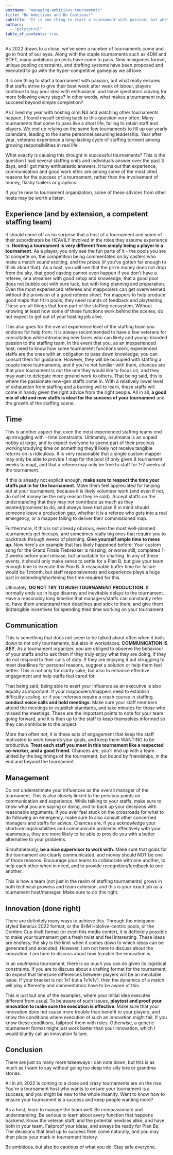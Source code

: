 ```yaml
---
postName: "managing-ambitious-tournaments"
title: "Be Ambitious and Be Cautious!"
subtitle: "It is one thing to start a tournament with passion, but what really ensures that staffs strive to give their best week after week of labour, players continue to buy your idea with enthusiasm, and leave spectators craving for more following every stage? In other words, what makes a tournament truly succeed beyond simple completion?"
authors:
  - "polytetral"
table_of_contents: true
---
```


As 2022 draws to a close, we've seen a number of tournaments come and go in front of our eyes. Along with the staple tournaments such as 4DM and SOFT, many ambitious projects have come to pass. New minigames format, unique pooling constraints, and drafting systems have been proposed and executed to go with the hyper-competitive gameplay we all love.

It is one thing to start a tournament with passion, but what really ensures that staffs strive to give their best week after week of labour, players continue to buy your idea with enthusiasm, and leave spectators craving for more following every stage? In other words, what makes a tournament truly succeed beyond simple completion?

As I lived my year with hosting o!mLN3 and watching other tournaments happen, I found myself circling back to this question very often. Many tournaments that come to pass live a short life, failing to retain staff and players. We end up relying on the same few tournaments to fill up our yearly calendars, leading to the same personnel assuming leadership. Year after year, veterans experience a long-lasting cycle of staffing torment among growing responsibilities in real life.

What exactly is causing this drought in successful tournaments? This is the question I had several staffing units and individuals answer over the past 3 days, and I got many enthusiastic answers. It turns out that experience, communication and good work ethic are among some of the most cited reasons for the success of a tournament, rather than the involvement of money, flashy trailers or graphics.

If you're new to tournament organization, some of these advices from other hosts may be worth a listen.

## **Experience (and by extension, a competent staffing team)**
It should come off as no surprise that a host of a tournament and some of their subordinates be HEAVILY involved in the roles they assume experience in. **Hosting a tournament is very different from simply being a player in a tournament**. As a player, you only see the fun parts of it - the pools you are to compete on, the competition being commentated on by casters who make a match sound exciting, and the prizes (if you've gotten far enough to think about that). As a host, you will see that the prize money does not drop from the sky, that good casting cannot even happen if you don't have a referee, or a streamer with good setup and knowledge, that a good pool does not bubble out with pure luck, but with long planning and preparation. Even the most experienced referees and mappoolers can get overwhelmed without the provision of a good referee sheet. For mappers to help produce good maps that fit in pools, they need rounds of feedback and playtesting. These are all things that form part of the staffing ecosystem. Without knowing at least how some of these functions work behind the scenes, do not expect to get out of your hosting job alive. 

This also goes for the overall experience level of the staffing team you endorse for help from. It is always recommended to have a few veterans for consultation while introducing new faces who can likely add young-blooded passion to the staffing team. In the event that you, as an inexperienced host, need to know how some tournament functions work, experienced staffs are the ones with an obligation to pass down knowledge; you can consult them for guidance. However, they will be occupied with staffing a couple more tournaments, and if you're not familiar with them, chances are that your tournament is not the one they would like to focus on, and they may want to delegate more ground work to others. That being said, this is where the passionate new-gen staffs come in. With a relatively lower level of exhaustion from staffing and a burning will to learn, these staffs will come in handy given the right advice from the right people. All in all, **a good mix of old and new staffs is ideal for the success of your tournament** and the growth of the staffing scene.

## **Time**
This is another aspect that even the most experienced staffing teams end up struggling with - time constraints. Ultimately, osu!mania is an unpaid hobby at large, and to expect everyone to spend part of their precious working/studying time on something they'll likely not receive tangible returns on is ridiculous. It is very reasonable that a single custom mapper may only be able to provide 1 map for the pool (if only given 8 tournament weeks to map), and that a referee may only be free to staff for 1-2 weeks of the tournament. 

If this is already not explicit enough, **make sure to respect the time your staffs put in for the tournament**. Make them feel appreciated for helping out at your tournament, because it is likely volunteer work (and even if not, do not let money be the only reason they're sold). Accept staffs on the understanding that they may not contribute as much as they wanted/promised to do, and always have that plan B in mind should someone leave a production gap, whether it is a referee who gets into a real emergency, or a mapper failing to deliver their commissioned map. 

Furthermore, if this is not already obvious, even the most well-planned tournaments get hiccups, and sometimes really big ones that require you to backtrack through weeks of planning. **Give yourself ample time to mess up**. Now here's an example that has likely happened before: Your custom song for the Grand Finals Tiebreaker is missing, or worse still, completed 1-2 weeks before pool release, but unsuitable for charting. In any of these events, it should only make sense to settle for a Plan B, but give your team enough time to execute this Plan B. A reasonable buffer time for failure would be 1 month, but staff responsiveness and experience plays a huge part in extending/shortening the time required for this.

Ultimately, **DO NOT TRY TO RUSH TOURNAMENT PRODUCTION.** It normally ends up in huge disarray and inevitable delays to the tournament. Have a reasonably long timeline that managers/staffs can constantly refer to, have them understand their deadlines and stick to them, and give them (in)tangible incentives for spending their time working on your tournament.

## **Communication**
This is something that does not seem to be talked about often when it boils down to not only tournaments, but also in workplaces. **COMMUNICATION IS KEY.** As a tournament organizer, you are obliged to observe the behaviour of your staffs and to ask them if they truly enjoy what they are doing, if they do not respond to their calls of duty. If they are enjoying it but struggling to meet deadlines for personal reasons, suggest a solution or help them feel better. This is not only for clarity sake, but also to enhance effective engagement and help staffs feel cared for.

That being said, being able to exert your influence as an executive is also equally as important. If your mappoolers/mappers need to establish difficulty scaling, or if your referees require a crash course in staffing, **conduct voice calls and hold meetings**. Make sure your staff members attend the meetings to establish standards, and take minutes for those who missed the meetings. These are the important points to note for your team going forward, and it is then up to the staff to keep themselves informed so they can contribute to the project.

More than often not, it is these acts of engagement that keep the staff motivated to work towards your goals, and keep them WANTING to be productive. **Treat each staff you meet in this tournament like a respected co-worker, and a good friend.** Chances are, you'll end up with a team united by the beginnings of the tournament, but bound by friendships, in the end and beyond the tournament. 

## **Management**
Do not underestimate your influences as the overall manager of the tournament. This is also closely linked to the previous points on communication and experience. While talking to your staffs, make sure to know what you are saying or doing, and to back up your decisions with reasonable arguments. If you ever feel stuck on the crossroads for what to do following an emergency, make sure to also consult other concerned managers and staffs for advice. Chances are, if you acknowledge your shortcomings/inabilities and communicate problems effectively with your teammates, they are more likely to be able to provide you with a better alternative to your problems.

Simultaneously, **be a nice supervisor to work with**. Make sure that goals for the tournament are clearly communicated, and money should NOT be one of those reasons. Encourage your teams to collaborate with one another, to help each other when in need, and to provide recognition/feedback to one another. 

This is how a team (not just in the realm of staffing tournaments) grows in both technical prowess and team cohesion, and this is your exact job as a tournament host/manager. Make sure to do this right.

## **Innovation (done right)**
There are definitely many ways to achieve this. Through the minigame-styled Benelux 2022 format, or the BHM Hololive-centric pools, or the Combro Cup draft format (or even this media center), it is definitely possible to make your tournament get a fresh twist and feel interesting. These ideas are endless; the sky is the limit when it comes down to which ideas can be generated and executed. However, I am not here to discuss about the innovation. I am here to discuss about how feasible the innovation is.

In an osu!mania tournament, there is so much you can do given its logistical constraints. If you are to discuss about a drafting format for the tournament, do expect that timezone differences between players will be an inevitable issue. If your bracket is not 1v1 but a 1v1v1v1, then the dynamics of a match will play differently and commentators have to be aware of this.

This is just but one of the examples, where your initial idea executes different from usual. To be aware of such issues, **playtest and proof your innovation to make sure the execution is effective**. Make sure that your innovation does not cause more trouble than benefit to your players, and know the conditions where execution of such an innovation might fail. If you know these conditions, failproof them with rules. Otherwise, a generic tournament format might just work better than your innovation, which I would bluntly call an innovation failure.

## **Conclusion**
There are just so many more takeaways I can note down, but this is as much as I want to say without going too deep into silly lore or grandma stories. 

All in all, 2022 is coming to a close and crazy tournaments are on the rise. You're a tournament host who wants to ensure your tournament is a success, and you might be new to the whole insanity. Want to know how to ensure your tournament is a success and keep people wanting more? 

As a host, learn to manage the team well. Be compassionate and understanding. Be serious to learn about every function that happens backend. Know the veteran staff, and the potential newbies alike, and have both in your team. Failproof your ideas, and always be ready for Plan Bs. The decisions that lead up to success then come naturally, and you may then place your mark in tournament history.

Be ambitious, but also be cautious of what you do. Stay safe everyone.
